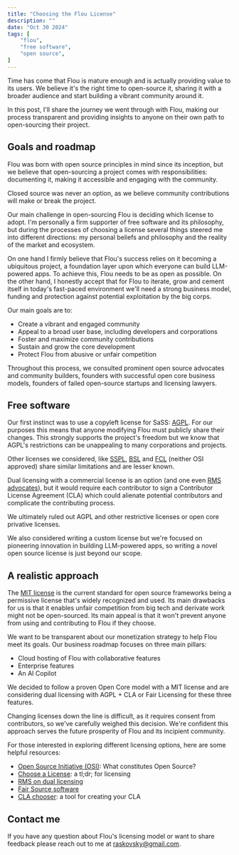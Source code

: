 ```yaml
---
title: "Choosing the Flou License"
description: ""
date: "Oct 30 2024"
tags: [
    "flou",
    "free software",
    "open source",
]
---
```


Time has come that Flou is mature enough and is actually providing value to its
users. We believe it's the right time to open-source it, sharing it with a
broader audience and start building a vibrant community around it.

In this post, I'll share the journey we went through with Flou, making our
process transparent and providing insights to anyone on their own path to
open-sourcing their project.

## Goals and roadmap

Flou was born with open source principles in mind since its inception, but we
believe that open-sourcing a project comes with responsibilities: documenting
it, making it accessible and engaging with the community.

Closed source was never an option, as we believe community contributions will
make or break the project.

Our main challenge in open-sourcing Flou is deciding which license to adopt.
I'm personally a firm supporter of free software and its philosophy, but during
the processes of choosing a license several things steered me into different
directions: my personal beliefs and philosophy and the reality of the market
and ecosystem.

On one hand I firmly believe that Flou's success relies on it becoming a
ubiquitous project, a foundation layer upon which everyone can build LLM-powered
apps.  To achieve this, Flou needs to be as open as possible. On the other hand,
I honestly accept that for Flou to iterate, grow and cement itself in today's
fast-paced environment we'll need a strong business model, funding and
protection against potential exploitation by the big corps.

Our main goals are to:

* Create a vibrant and engaged community
* Appeal to a broad user base, including developers and corporations
* Foster and maximize community contributions
* Sustain and grow the core development
* Protect Flou from abusive or unfair competition

Throughout this process, we consulted prominent open source advocates and
community builders, founders with successful open core business models,
founders of failed open-source startups and licensing lawyers.

## Free software

Our first instinct was to use a copyleft license for SaSS:
[AGPL](https://www.gnu.org/licenses/agpl-3.0.en.html). For our purposes this
means that anyone modifying Flou must publicly share their changes. This
strongly supports the project's freedom but we know that AGPL's restrictions can
be unappealing to many corporations and projects.

Other licenses we considered, like
[SSPL](https://www.mongodb.com/legal/licensing/server-side-public-license),
[BSL](https://en.wikipedia.org/wiki/Business_Source_License)
and [FCL](https://fcl.dev/) (neither OSI approved) share similar limitations and
are lesser known.

Dual licensing with a commercial license is an option (and one even [RMS
advocates](https://www.gnu.org/philosophy/selling-exceptions.en.html)), but it
would require each contributor to sign a Contributor License Agreement (CLA)
which could alienate potential contributors and complicate the contributing
process.

We ultimately ruled out AGPL and other restrictive licenses or open core
privative licenses.

We also considered writing a custom license but we're focused on pioneering
innovation in building LLM-powered apps, so writing a novel open source license
is just beyond our scope.

## A realistic approach

The [MIT license](https://choosealicense.com/licenses/mit/) is the current
standard for open source frameworks being a permissive license that's widely
recognized and used. Its main drawbacks for us is that it enables unfair
competition from big tech and derivate work might not be open-sourced. Its main
appeal is that it won't prevent anyone from using and contributing to Flou if
they choose.

We want to be transparent about our monetization strategy to help Flou meet its
goals. Our business roadmap focuses on three main pillars:

* Cloud hosting of Flou with collaborative features
* Enterprise features
* An AI Copilot

We decided to follow a proven Open Core model with a MIT license and are
considering dual licensing with AGPL + CLA or Fair Licensing for these three
features.

Changing licenses down the line is difficult, as it requires consent from
contributors, so we've carefully weighed this decision. We're confident this
approach serves the future prosperity of Flou and its incipient community.

For those interested in exploring different licensing options, here are some
helpful resources:

* [Open Source Initiative (OSI)](https://opensource.org/): What constitutes
  Open Source?
* [Choose a License](https://choosealicense.com/): a tl;dr; for licensing
* [RMS on dual
  licensing](https://www.gnu.org/philosophy/selling-exceptions.en.html)
* [Fair Source software](https://fair.io/)
* [CLA chooser](https://contributoragreements.org/ca-cla-chooser/): a tool for
  creating your CLA

## Contact me

If you have any question about Flou's licensing model or want to share feedback
please reach out to me at raskovsky@gmail.com.

